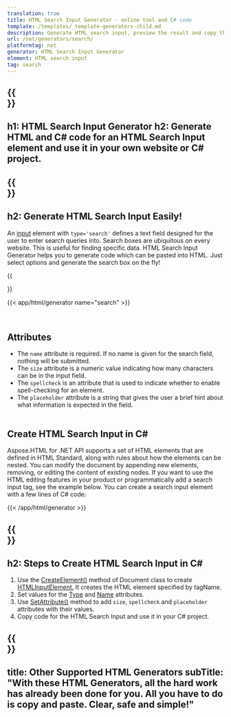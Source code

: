 ```yaml
---
translation: true
title: HTML Search Input Generator - online tool and C# code
template: /templates/_template-generators-child.md
description: Generate HTML search input, preview the result and copy the generated HTML and C# code to your website.
url: /net/generators/search/
platformtag: net
generator: HTML Search Input Generator
element: HTML search input
tag: search
---
```


{{<section banner>}}
---
h1: HTML Search Input Generator
h2: Generate HTML and C# code for an HTML Search Input element and use it in your own website or C# project.
---

{{<section overview>}}
---
h2: Generate HTML Search Input Easily!
---

An [input](https://html.spec.whatwg.org/multipage/input.html#the-input-element) element with `type='search'` defines a text field designed for the user to enter search queries into. Search boxes are ubiquitous on every website. This is useful for finding specific data. HTML Search Input Generator helps you to generate code which can be pasted into HTML. Just select options and generate the search box on the fly!

{{<section plugin>}}

{{< app/html/generator name="search" >}}

<br>
<h2> Attributes </h2>

- The `name` attribute is required. If no name is given for the search field, nothing will be submitted.
- The `size` attribute is a numeric value indicating how many characters can be in the input field.
- The `spellcheck` is an attribute that is used to indicate whether to enable spell-checking for an element.
- The `placeholder` attribute is a string that gives the user a brief hint about what information is expected in the field.<br><br>

<h2> Create HTML Search Input in C#</h2>

Aspose.HTML for .NET API supports a set of HTML elements that are defined in HTML Standard, along with rules about how the elements can be nested. You can modify the document by appending new elements, removing, or editing the content of existing nodes. If you want to use the HTML editing features in your product or programmatically add a search input tag, see the example below. You can create a search input element with a few lines of C# code:

{{< /app/html/generator >}}

{{<section steps>}}
---
h2: Steps to Create HTML Search Input in C#
---

1. Use the [CreateElement()](https://reference.aspose.com/html/net/aspose.html.dom/document/createelement/) method of Document class to create [HTMLInputElement.](https://reference.aspose.com/html/net/aspose.html/htmlinputelement/) It creates the HTML element specified by tagName.
1. Set values for the [Type](https://reference.aspose.com/html/net/aspose.html/htmlinputelement/type/) and [Name](https://reference.aspose.com/html/net/aspose.html/htmlinputelement/name/) attributes.
1. Use [SetAttribute()](https://reference.aspose.com/html/net/aspose.html.dom/element/setattribute/) method to add `size`, `spellcheck` and `placeholder` attributes with their values.
1. Copy code for the HTML Search Input and use it in your C# project.

{{<section other-generators>}}
---
title: Other Supported HTML Generators
subTitle: "With these HTML Generators, all the hard work has already been done for you. All you have to do is copy and paste. Clear, safe and simple!"
---